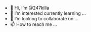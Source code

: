 - 👋 Hi, I’m @247killa
- 👀 I’m interested currently learning ...
- 💞️ I’m looking to collaborate on ...
- 📫 How to reach me ...

<!---
247killa/247killa is a ✨ special ✨ repository because its `README.md` (this file) appears on your GitHub profile.
You can click the Preview link to take a look at your changes.
--->
